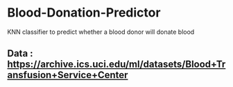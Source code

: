 # Blood-Donation-Predictor
KNN classifier to predict whether a blood donor will donate blood 
## Data : https://archive.ics.uci.edu/ml/datasets/Blood+Transfusion+Service+Center
